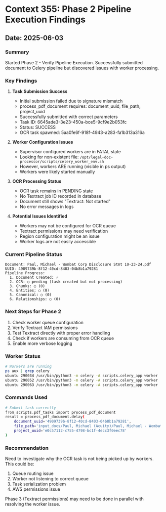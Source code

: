 # Context 355: Phase 2 Pipeline Execution Findings

## Date: 2025-06-03

### Summary
Started Phase 2 - Verify Pipeline Execution. Successfully submitted document to Celery pipeline but discovered issues with worker processing.

### Key Findings

1. **Task Submission Success**
   - Initial submission failed due to signature mismatch
   - process_pdf_document requires: document_uuid, file_path, project_uuid
   - Successfully submitted with correct parameters
   - Task ID: 6645ade3-3e23-450a-bce5-9cf9e2b053fc
   - Status: SUCCESS
   - OCR task spawned: 5aa0fe6f-918f-4943-a283-fa1b313a316a

2. **Worker Configuration Issues**
   - Supervisor configured workers are in FATAL state
   - Looking for non-existent file: `/opt/legal-doc-processor/scripts/celery_worker_env.sh`
   - However, workers ARE running (visible in ps output)
   - Workers were likely started manually

3. **OCR Processing Status**
   - OCR task remains in PENDING state
   - No Textract job ID recorded in database
   - Document still shows "Textract: Not started"
   - No error messages in logs

4. **Potential Issues Identified**
   - Workers may not be configured for OCR queue
   - Textract permissions may need verification
   - Region configuration might be an issue
   - Worker logs are not easily accessible

### Current Pipeline Status
```
Document: Paul, Michael - Wombat Corp Disclosure Stmt 10-23-24.pdf
UUID: 4909739b-8f12-40cd-8403-04b8b1a79281
Pipeline Progress:
  1. Document Created: ✓
  2. OCR: ○ pending (task created but not processing)
  3. Chunks: ○ (0)
  4. Entities: ○ (0)
  5. Canonical: ○ (0)
  6. Relationships: ○ (0)
```

### Next Steps for Phase 2
1. Check worker queue configuration
2. Verify Textract IAM permissions
3. Test Textract directly with proper error handling
4. Check if workers are consuming from OCR queue
5. Enable more verbose logging

### Worker Status
```bash
# Workers are running
ps aux | grep celery
ubuntu 290034 /usr/bin/python3 -m celery -A scripts.celery_app worker
ubuntu 290052 /usr/bin/python3 -m celery -A scripts.celery_app worker
ubuntu 290063 /usr/bin/python3 -m celery -A scripts.celery_app worker
```

### Commands Used
```bash
# Submit task correctly
from scripts.pdf_tasks import process_pdf_document
result = process_pdf_document.delay(
    document_uuid='4909739b-8f12-40cd-8403-04b8b1a79281',
    file_path='input_docs/Paul, Michael (Acuity)/Paul, Michael - Wombat Corp Disclosure Stmt 10-23-24.pdf',
    project_uuid='e0c57112-c755-4798-bc1f-4ecc3f0eec78'
)
```

### Recommendation
Need to investigate why the OCR task is not being picked up by workers. This could be:
1. Queue routing issue
2. Worker not listening to correct queue
3. Task serialization problem
4. AWS permissions issue

Phase 3 (Textract permissions) may need to be done in parallel with resolving the worker issue.